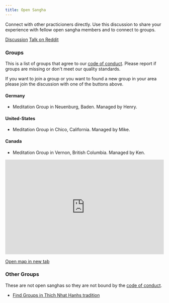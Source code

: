 ```yaml
---
title: Open Sangha
---
```


Connect with other practicioners directly. Use this discussion to share your experience
with fellow open sangha members and to connect to groups.

[Discussion](https://discord.gg/Tyqd22a?classes=btn,btn-primary)
[Talk on Reddit](https://www.reddit.com/r/OpenBuddhaDharma/?classes=btn,btn-primary)
### Groups
This is a list of groups that agree to our [code of conduct](../code/).
Please report if groups are missing or don't meet our quality standards.

If you want to join a group or you want to found a new group in your area please join the discussion
with one of the buttons above.
#### Germany
- Meditation Group in Neuenburg, Baden. Managed by Henry.

#### United-States
- Meditation Group in Chico, California. Managed by Mike.

#### Canada
- Meditation Group in Vernon, British Columbia. Managed by Ken.


<p>
<iframe width="100%" height="300px" frameBorder="0" src="https://umap.openstreetmap.fr/en/map/open-sanghas_179302?scaleControl=false&miniMap=false&scrollWheelZoom=true&zoomControl=false&allowEdit=false&moreControl=true&searchControl=null&tilelayersControl=null&embedControl=null&datalayersControl=true&onLoadPanel=undefined&captionBar=false"></iframe><p><a href="https://umap.openstreetmap.fr/en/map/open-sanghas_179302">Open map in new tab</a></p>
</p>

### Other Groups
These are not open sanghas so they are not bound by the [code of conduct](../code/).
- [Find Groups in Thich Nhat Hanhs tradition](https://plumvillage.org/about/international-sangha-directory/)
